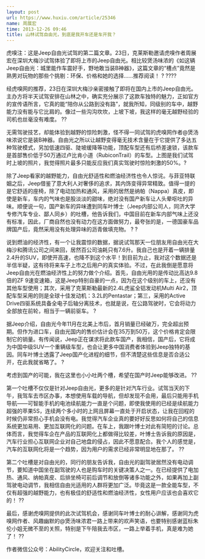 ```yaml
---
layout: post
url: https://www.huxiu.com/article/25346
name: 周展宏
time: 2013-12-26 09:46
title: 山林试驾自由光，到底是我开车还是车开我？
---
```

虎嗅注：这是Jeep自由光试驾的第二篇文章。23日，克莱斯勒邀请虎嗅作者周展宏在深圳大梅沙试驾体验了即将上市的Jeep自由光。相比较煲汤味浓的《如这辆Jeep自由光：城里能作车震好手，野地敢当装B神器》，这篇文章的“槽点”竟然是熟男对玩物的那些个挑剔：环保、价格和她的选择......推荐阅读！ ? ????

经虎嗅网的推荐，23日在深圳大梅沙亲密接触了即将在国内上市的Jeep自由光。主办方将半天试驾安排在山林之中，确实充分展示了这款车独特的魅力，正如官方的宣传语所言，它真的能“陪你从公路到没有路”，就我所知，同级别的车中，越野能力没有能与它比肩的。像过一些沟沟坎坎，上坡下坡，我这样的毫无越野经验的司机也丝毫没有难度。 ??

无需驾驶技艺，却能体验到越野的惊险刺激，怪不得一同试驾的虎嗅网作者@煲汤味浓说它是装B神器。自由光之所以让越野变得毫无技术含量在于它提供了多达五种驾驶模式，另加低速四驱、陡坡缓降等功能，顶配车型还有后桥差速锁，该款车是首部售价低于50万通过卢比肯小道（RubiconTrail）的车型。上图是我们试驾时上坡的照片，我觉得照片最多只能反应我们真实驾驶时惊险刺激的50%。?

除了Jeep看家的越野能力，自由光舒适性和燃油经济性也令人惊诧。与菲亚特联姻之后，Jeep借鉴了意大利人对奢侈的追求，其内饰变得异常精致。值得一提的是它舒适的座椅，除了电动加热和通风，采用的居然是纳帕（Nappa）真皮，即使是新车，车内的气味也是股淡淡的甜味，绝对没有国产新车让人头晕呕吐的异味。顺便说一句，国产新车的异味遭到同车叶博士（Jeep内部公司人，同济大学专修汽车专业、鄙人同乡）的吐槽，他告诉我们，中国目前在新车内部气味上还没有标准，因此，厂商自然也没有动力在这方面做努力，最夸张的是，一德国豪车品牌国产后，竟然采用没有处理异味的沥青做填充物。 ? ?

说到燃油的经济性，有一个让我震惊的数据，据说试驾那天一位朋友用自由光在大梅沙和腾讯公司之间来回，居然百公司油耗只有7.6升。我自己也是开着一辆排量2.4升的SUV，即使开高速，也降不到这个水平！到目前为止，我对这个数据还是半信半疑，这有待将来车子上市之后用户的真实体验。不过，在此我倒是愿意将Jeep自由光在燃油经济性上的努力做个介绍。首先，自由光用的是传动比高达9.8倍的ZF 9速变速箱，这是Jeep特别自豪的一点，因为在这个级别的车上，还没有其他车型使用；其次，采用了克莱斯勒最新的2.4L虎鲨全铝发动机Multi Air2，顶配车型采用的则是全球十佳发动机：3.2L的Pentastar；第三，采用的Active Drive四驱系统具备全电子后轴分离技术，也就是说，在公路驾驶时，它会将动力全部放在前轮，相当于一辆前驱车。 ?

据Jeep介绍，自由光今年11月在北美上市后，首月销量已经破万，完全超出预期。但作为进口车，自由光国内的售价估计会在35万到50万，这个价格肯定会限制它的销量。有传闻说，Jeep正在谋求将此款车国产，我相信，国产后，它将成为中国中级SUV一个重辆级车型，也会让更多中国消费者体验到Jeep独特的基因。同车叶博士透露了Jeep国产化进程的细节，但不清楚这些信息是否合适公开，在此我就省略了。 ?

考虑到国产的可能，我在这里也小小吐两个槽，希望在国产时Jeep能够改进。 ??

第一个吐槽不仅仅是针对Jeep自由光，更多的是针对汽车行业。试驾当天的下午，我驾车去市区办事，本想使用车载的导航，但却发现不会用，最后只能用手机导航——可智能手机的电池续航能力一直是个问题，即使我使用的已经是续航能力超强的苹果5S，连续两个多小时的上网且屏幕一直处于开启状态，让我在回程的时候仍非常担心手机会没有电。我觉得汽车企业真的要好好反思如何将自己的信息系统更加易用、更加互联网化的问题。在车上，我跟叶博士对此有简短的讨论。总体而言，我觉得车企在产品的互联网化上都做得比较差，叶博士告诉我的原因是，汽车行业担心互联网企业对自己地盘的侵占，因此不愿意配合。我个人的感觉是，汽车的互联网化将是一个趋势，因为用户的需求已经非常明显地在那了。 ??

第二个吐槽是对自由光的，同行的朋友告诉我，自由光的副驾驶居然没有电动调节，要知道中国坐在副驾驶的人也是购车时的关键决策人之一。在已经提供了电加热、通风、纳帕真皮、后排坐椅可前后调节和放倒等诸多功能之外，如果再加上副驾驶电动调节，我相信自由光适用的人群将更加广泛。毕竟这是一款全能车型，不仅有超强的越野能力，也有极佳的舒适性和燃油经济性，女性用户应该也会喜欢它的！ ??

最后，感谢虎嗅网提供的此次试驾机会，感谢同车叶博士的耐心讲解，感谢同为虎嗅网作者、风趣幽默的@煲汤味浓君一路上带来的欢声笑语，也要特别感谢蓝标朱伦小姐无微不至的关照，特别是下午陪我去市区，一路上举着手机，真是难为她了！ ??

作者微信公众号：AbilityCircle，欢迎关注和吐槽。

